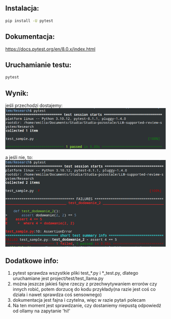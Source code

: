 ## Instalacja:

```bash
pip install -U pytest
```

## Dokumentacja:

https://docs.pytest.org/en/8.0.x/index.html

## Uruchamianie testu: 

```bash
pytest 
```

## Wynik:

jeśli przechodzi dostajemy:
![PASSED](image-1.png)

a jeśli nie, to:
![FAILED](image.png)

## Dodatkowe info:

1. pytest sprawdza wszystkie pliki test_*.py i *_test.py, dlatego uruchamiane jest project/test/test_llama.py
2. można jeszcze jakieś fajne rzeczy z przechwytywaniem errorów czy innych robić, potem dorzucę do kodu przykłady(na razie jest coś co działa i nawet sprawdza coś sensownego)
3. dokumentacja jest fajna i czytelna, więc w razie pytań polecam
4. Na ten moment jest sprawdzanie, czy dostaniemy niepustą odpowiedź od ollamy na zapytanie 'hi!'
